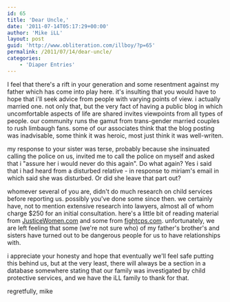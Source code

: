 ```yaml
---
id: 65
title: 'Dear Uncle,'
date: '2011-07-14T05:17:29+00:00'
author: 'Mike iLL'
layout: post
guid: 'http://www.obliteration.com/illboy/?p=65'
permalink: /2011/07/14/dear-uncle/
categories:
    - 'Diaper Entries'
---
```


I feel that there's a rift in your generation and some resentment against my father which has come into play here. it's insulting that you would have to hope that i'll seek advice from people with varying points of view. i actually married one. not only that, but the very fact of having a public blog in which uncomfortable aspects of life are shared invites viewpoints from all types of people. our community runs the gamut from trans-gender married couples to rush limbaugh fans. some of our associates think that the blog posting was inadvisable, some think it was heroic, most just think it was well-writen.

my response to your sister was terse, probably because she insinuated calling the police on us, invited me to call the police on myself and asked that i "assure her i would never do this again". Do what again? Yes i said that i had heard from a disturbed relative - in response to miriam's email in which said she was disturbed. Or did she leave that part out?

whomever several of you are, didn't do much research on child services before reporting us. possibly you've done some since then. we certainly have, not to mention extensive research into lawyers, almost all of whom charge $250 for an initial consultation. here's a little bit of reading material from <a title="Justice Women CPS article" href="http://www.justicewomen.com/tips_bewarechildprotectiveservices.html" target="_blank" rel="noopener noreferrer">JusticeWomen.com</a> and some from <a title="Fight CPS" href="http://www.fightcps.com" target="_blank" rel="noopener noreferrer">fightcps.com</a>. unfortunately, we are left feeling that some (we're not sure who) of my father's brother's and sisters have turned out to be dangerous people for us to have relationships with.

i appreciate your honesty and hope that eventually we'll feel safe putting this behind us, but at the very least, there will always be a section in a database somewhere stating that our family was investigated by child protective services, and we have the iLL family to thank for that.

regretfully,
mike